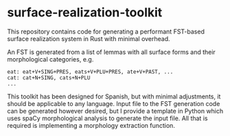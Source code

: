 # surface-realization-toolkit
This repository contains code for generating a performant FST-based surface realization system in Rust with minimal overhead.

An FST is generated from a list of lemmas with all surface forms and their morphological categories, e.g.

```
eat: eat+V+SING+PRES, eats+V+PLU+PRES, ate+V+PAST, ...
cat: cat+N+SING, cats+N+PLU
...
```

This toolkit has been designed for Spanish, but with minimal adjustments, it should be applicable to any language. Input file to the FST generation code can be generated however desired, but I provide a template in Python which uses spaCy morphological analysis to generate the input file. All that is required is implementing a morphology extraction function.
